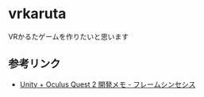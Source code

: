 # vrkaruta
VRかるたゲームを作りたいと思います

## 参考リンク
* [Unity &#43; Oculus Quest 2 開発メモ - フレームシンセシス](https://framesynthesis.jp/tech/unity/oculusquest/)
